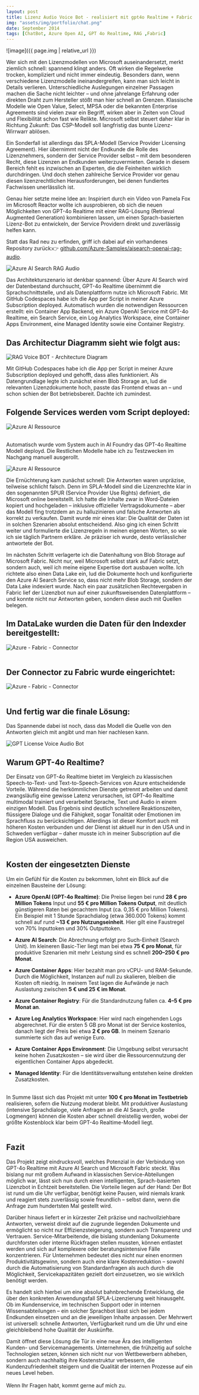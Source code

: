 ```yaml
---
layout: post
title: Lizenz Audio Voice Bot - realisiert mit gpt4o Realtime + Fabric
img: "assets/img/portfolio/chat.png"
date: September 2014
tags: [ChatBot, Azure Open AI, GPT 4o Realtime, RAG ,Fabric]
---
```


![image]({{ page.img | relative_url }})

Wer sich mit den Lizenzmodellen von Microsoft auseinandersetzt, merkt ziemlich schnell: spannend klingt anders. Oft wirken die Regelwerke trocken, kompliziert und nicht immer eindeutig. Besonders dann, wenn verschiedene Lizenzmodelle ineinandergreifen, kann man sich leicht in Details verlieren. Unterschiedliche Auslegungen einzelner Passagen machen die Sache nicht leichter – und ohne jahrelange Erfahrung oder direkten Draht zum Hersteller stößt man hier schnell an Grenzen. Klassische Modelle wie Open Value, Select, MPSA oder die bekannten Enterprise Agreements sind vielen zwar ein Begriff, wirken aber in Zeiten von Cloud und Flexibilität schon fast wie Relikte. Microsoft selbst steuert daher klar in Richtung Zukunft: Das CSP-Modell soll langfristig das bunte Lizenz-Wirrwarr ablösen.

Ein Sonderfall ist allerdings das SPLA-Modell (Service Provider Licensing Agreement). Hier übernimmt nicht der Endkunde die Rolle des Lizenznehmers, sondern der Service Provider selbst – mit dem besonderen Recht, diese Lizenzen an Endkunden weiterzuvermieten. Gerade in diesem Bereich fehlt es inzwischen an Experten, die die Feinheiten wirklich durchdringen. Und doch stehen zahlreiche Service Provider vor genau diesen lizenzrechtlichen Herausforderungen, bei denen fundiertes Fachwissen unerlässlich ist.

Genau hier setzte meine Idee an: Inspiriert durch ein Video von Pamela Fox im Microsoft Reactor wollte ich ausprobieren, ob sich die neuen Möglichkeiten von GPT-4o Realtime mit einer RAG-Lösung (Retrieval Augmented Generation) kombinieren lassen, um einen Sprach-basierten Lizenz-Bot zu entwickeln, der Service Providern direkt und zuverlässig helfen kann. <br>

Statt das Rad neu zu erfinden, griff ich dabei auf ein vorhandenes Repository zurück:👉 <a href="https://github.com/Azure-Samples/aisearch-openai-rag-audio" target="_blank" rel="noopener">github.com/Azure-Samples/aisearch-openai-rag-audio</a>.

<img src="/assets/img/portfolio/aisearchgithub.jpg" alt="Azure AI Search RAG Audio" />

Das Architekturszenario ist denkbar spannend: Über Azure AI Search wird der Datenbestand durchsucht, GPT-4o Realtime übernimmt die Sprachschnittstelle, und als Datenplattform nutze ich Microsoft Fabric. Mit GitHub Codespaces habe ich die App per Script in meiner Azure Subscription deployed. Automatisch wurden die notwendigen Ressourcen erstellt: ein Container App Backend, ein Azure OpenAI Service mit GPT-4o Realtime, ein Search Service, ein Log Analytics Workspace, eine Container Apps Environment, eine Managed Identity sowie eine Container Registry.


## Das Architectur Diagramm sieht wie folgt aus:
<img src="/assets/img/portfolio/architecturediagram.jpg" alt="RAG Voice BOT - Architecture Diagram" />


Mit GitHub Codespaces habe ich die App per Script in meiner Azure Subscription deployed und gehofft, dass alles funktioniert. Als Datengrundlage legte ich zunächst einen Blob Storage an, lud die relevanten Lizenzdokumente hoch, passte das Frontend etwas an – und schon schien der Bot betriebsbereit. Dachte ich zumindest.

## Folgende Services werden vom Script deployed:

<img src="/assets/img/portfolio/azureressource.jpg" alt="Azure AI Ressource" /><br><br>


Automatisch wurde vom System auch in AI Foundry das GPT-4o Realtime Modell deployd. Die Restlichen Modelle habe ich zu Testzwecken im Nachgang manuell ausgerollt.

<img src="/assets/img/portfolio/gptrealtime.jpg" alt="Azure AI Ressource" /><br>

Die Ernüchterung kam zunächst schnell: Die Antworten waren unpräzise, teilweise schlicht falsch. Denn im SPLA-Modell sind die Lizenzrechte klar in den sogenannten SPUR (Service Provider Use Rights) definiert, die Microsoft online bereitstellt. Ich hatte die Inhalte zwar in Word-Dateien kopiert und hochgeladen – inklusive offizieller Vertragsdokumente – aber das Modell fing trotzdem an zu halluzinieren und falsche Antworten als korrekt zu verkaufen. Damit wurde mir eines klar: Die Qualität der Daten ist in solchen Szenarien absolut entscheidend. Also ging ich einen Schritt weiter und formulierte die Lizenzregeln in meinen eigenen Worten, so wie ich sie täglich Partnern erkläre. Je präziser ich wurde, desto verlässlicher antwortete der Bot.

Im nächsten Schritt verlagerte ich die Datenhaltung von Blob Storage auf Microsoft Fabric. Nicht nur, weil Microsoft selbst stark auf Fabric setzt, sondern auch, weil ich meine eigene Expertise dort ausbauen wollte. Ich richtete also einen Data Lake ein, lud die Dokumente hoch und konfigurierte den Azure AI Search Service so, dass nicht mehr Blob Storage, sondern der Data Lake indexiert wurde. Nach ein paar zusätzlichen Rechtevergaben in Fabric lief der Lizenzbot nun auf einer zukunftsweisenden Datenplattform – und konnte nicht nur Antworten geben, sondern diese auch mit Quellen belegen.<br>


## Im DataLake wurden die Daten für den Indexder bereitgestellt:<br>

<img src="/assets/img/portfolio/datalake.jpg" alt="Azure - Fabric - Connector" /><br><br>




## Der Connector zu Fabric wurde eingerichtet:<br>

<img src="/assets/img/portfolio/connector.jpg" alt="Azure - Fabric - Connector" /><br><br>




## Und fertig war die finale Lösung:<br>
Das Spannende dabei ist noch, dass das Modell die Quelle von den Antworten gleich mit angibt und man hier nachlesen kann. 

<img src="/assets/img/portfolio/frontend.jpg" alt="GPT License Voice Audio Bot" /><br>


## Warum GPT-4o Realtime?

Der Einsatz von GPT-4o Realtime bietet im Vergleich zu klassischen Speech-to-Text- und Text-to-Speech-Services von Azure entscheidende Vorteile. Während die herkömmlichen Dienste getrennt arbeiten und damit zwangsläufig eine gewisse Latenz verursachen, ist GPT-4o Realtime multimodal trainiert und verarbeitet Sprache, Text und Audio in einem einzigen Modell. Das Ergebnis sind deutlich schnellere Reaktionszeiten, flüssigere Dialoge und die Fähigkeit, sogar Tonalität oder Emotionen im Sprachfluss zu berücksichtigen. Allerdings ist dieser Komfort auch mit höheren Kosten verbunden und der Dienst ist aktuell nur in den USA und in Schweden verfügbar – daher musste ich in meiner Subscription auf die Region USA ausweichen.<br><br>

## Kosten der eingesetzten Dienste

Um ein Gefühl für die Kosten zu bekommen, lohnt ein Blick auf die einzelnen Bausteine der Lösung:

- **Azure OpenAI (GPT-4o Realtime)**: Die Preise liegen bei rund **28 € pro Million Tokens** Input und **55 € pro Million Tokens Output**, mit deutlich günstigeren Raten bei gecachtem Input (ca. 0,35 € pro Million Tokens). Ein Beispiel mit 1 Stunde Sprachdialog (etwa 360.000 Tokens) kommt schnell auf rund **~13 € pro Nutzungseinheit**. Hier gilt eine Faustregel von 70% Inputtoken und 30% Outputtoken.

- **Azure AI Search**: Die Abrechnung erfolgt pro Such-Einheit (Search Unit). Im kleineren Basic-Tier liegt man bei etwa **75 € pro Monat**, für produktive Szenarien mit mehr Leistung sind es schnell **200–250 € pro Monat**.
 
- **Azure Container Apps**: Hier bezahlt man pro vCPU- und RAM-Sekunde. Durch die Möglichkeit, Instanzen auf null zu skalieren, bleiben die Kosten oft niedrig. In meinem Test lagen die Aufwände je nach Auslastung zwischen **5 € und 25 € im Monat**.

- **Azure Container Registry**: Für die Standardnutzung fallen ca. **4–5 € pro Monat an**.

- **Azure Log Analytics Workspace**: Hier wird nach eingehenden Logs abgerechnet. Für die ersten 5 GB pro Monat ist der Service kostenlos, danach liegt der Preis bei etwa **2 € pro GB**. In meinem Szenario summierte sich das auf wenige Euro.

- **Azure Container Apps Environment**: Die Umgebung selbst verursacht keine hohen Zusatzkosten – sie wird über die Ressourcennutzung der eigentlichen Container Apps abgedeckt.

- **Managed Identity**: Für die Identitätsverwaltung entstehen keine direkten Zusatzkosten.<br><br>

In Summe lässt sich das Projekt mit unter **100 € pro Monat im Testbetrieb** realisieren, sofern die Nutzung moderat bleibt. Mit produktiver Auslastung (intensive Sprachdialoge, viele Anfragen an die AI Search, große Logmengen) können die Kosten aber schnell dreistellig werden, wobei der größte Kostenblock klar beim GPT-4o Realtime-Modell liegt.<br><br>

## Fazit

Das Projekt zeigt eindrucksvoll, welches Potenzial in der Verbindung von GPT-4o Realtime mit Azure AI Search und Microsoft Fabric steckt. Was bislang nur mit großem Aufwand in klassischen Service-Abteilungen möglich war, lässt sich nun durch einen intelligenten, Sprach-basierten Lizenzbot in Echtzeit bereitstellen. Die Vorteile liegen auf der Hand: Der Bot ist rund um die Uhr verfügbar, benötigt keine Pausen, wird niemals krank und reagiert stets zuverlässig sowie freundlich – selbst dann, wenn die Anfrage zum hundertsten Mal gestellt wird.

Darüber hinaus liefert er in kürzester Zeit präzise und nachvollziehbare Antworten, verweist direkt auf die zugrunde liegenden Dokumente und ermöglicht so nicht nur Effizienzsteigerung, sondern auch Transparenz und Vertrauen. Service-Mitarbeitende, die bislang stundenlang Dokumente durchforsten oder interne Rückfragen stellen mussten, können entlastet werden und sich auf komplexere oder beratungsintensive Fälle konzentrieren. Für Unternehmen bedeutet dies nicht nur einen enormen Produktivitätsgewinn, sondern auch eine klare Kostenreduktion – sowohl durch die Automatisierung von Standardanfragen als auch durch die Möglichkeit, Servicekapazitäten gezielt dort einzusetzen, wo sie wirklich benötigt werden.

Es handelt sich hierbei um eine absolut bahnbrechende Entwicklung, die über den konkreten Anwendungsfall SPLA-Lizenzierung weit hinausgeht. Ob im Kundenservice, im technischen Support oder in internen Wissensabteilungen – ein solcher Sprachbot lässt sich bei jedem Endkunden einsetzen und an die jeweiligen Inhalte anpassen. Der Mehrwert ist universell: schnelle Antworten, Verfügbarkeit rund um die Uhr und eine gleichbleibend hohe Qualität der Auskünfte.

Damit öffnet diese Lösung die Tür in eine neue Ära des intelligenten Kunden- und Servicemanagements. Unternehmen, die frühzeitig auf solche Technologien setzen, können sich nicht nur von Wettbewerbern abheben, sondern auch nachhaltig ihre Kostenstruktur verbessern, die Kundenzufriedenheit steigern und die Qualität der internen Prozesse auf ein neues Level heben. <br><br>
Wenn Ihr Fragen habt, kommt gerne auf mich zu.


